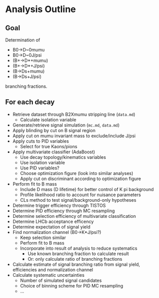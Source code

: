 
# Analysis Outline

## Goal

Determination of

- B0→D~0mumu
- B0→D~0J/psi
- (B+→D\*+mumu)
- (B+→D\*+J/psi)
- (B→Ds+mumu)
- (B→Ds+J/psi)

branching fractions.

## For each decay

- Retrieve dataset through B2Xmumu stripping line (`data.md`)
  - Calculate isolation variable
- Generate/retrieve signal simulation (`mc.md`, `data.md`)
- Apply blinding by cut on B signal region
- Apply cut on mumu invariant mass to exclude/include J/psi
- Apply cuts to PID variables
  - Select for true Kaons/pions
- Apply multivariate classifier (AdaBoost)
  - Use decay topology/kinematics variables
  - Use isolation variable
  - Use PID variables?
  - Choose optimization figure (look into similar analyses)
  - Apply cut on discriminant according to optimization figure
- Perform fit to B mass
  - Include D mass (D lifetime) for better control of K pi background
  - Profile likelihood ratio to account for nuisance parameters
  - CLs method to test signal/background-only hypotheses
- Determine trigger efficiency through TISTOS
- Determine PID efficiency through MC resampling
- Determine selection efficiency of multivariate classification
- Determine LHCb acceptance efficency
- Determine expectation of signal yield 
- Find normalization channel (B0→K\*J/psi?)
  - Keep selection similar
  - Perform fit to B mass
  - Incorporate into result of analysis to reduce systematics
      - Use known branching fraction to calculate result
      - Or: only calculate ratio of branching fractions
- Calculate estimate of signal branching ratio from signal yield, efficiencies and normalization channel
- Calculate systematic uncertainties
  - Number of simulated signal candidates
  - Choice of binning scheme for PID MC resampling
  - …

